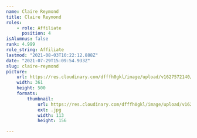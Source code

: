 ```yaml
---
name: Claire Reymond
title: Claire Reymond
roles:
    - role: Affiliate
      position: 4
isAlumnus: false
rank: 4.999
role_string: Affiliate
lastmod: "2021-08-03T10:22:12.888Z"
date: "2021-07-29T15:09:54.933Z"
slug: claire-reymond
picture:
    url: https://res.cloudinary.com/dfffh0gkl/image/upload/v1627572140/claire_060c6d4132.jpg
    width: 361
    height: 500
    formats:
        thumbnail:
            url: https://res.cloudinary.com/dfffh0gkl/image/upload/v1627572143/thumbnail_claire_060c6d4132.jpg
            ext: .jpg
            width: 113
            height: 156

---
```

